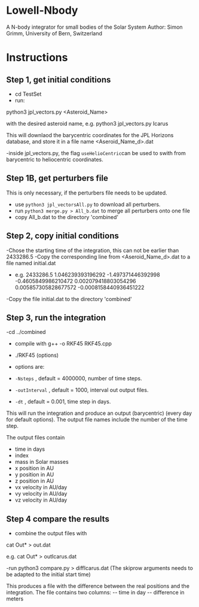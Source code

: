 # Lowell-Nbody

A N-body integrator for small bodies of the Solar System
Author: Simon Grimm, University of Bern, Switzerland

# Instructions #

## Step 1, get initial conditions ##

- cd TestSet
- run:

python3 jpl_vectors.py <Asteroid_Name>

with the desired asteroid name, e.g. python3 jpl_vectors.py Icarus

This will downlaod the barycentric coordinates for the JPL Horizons database,
and store it in a file name <Aseroid_Name_d>.dat 

-inside jpl_vectors.py, the flag `useHelioCentric`can be used to swith from barycentric to heliocentric coordinates.

## Step 1B, get perturbers file ##
This is only necessary, if the perturbers file needs to be updated.

- use `python3 jpl_vectorsAll.py` to download all perturbers.
- run `python3 merge.py > All_b.dat` to merge all perturbers onto one file
- copy All_b.dat to the directory 'combined'


## Step 2, copy initial conditions ##

-Chose the starting time of the integration, this can not be earlier than 2433286.5
-Copy the corresponding line from <Aseroid_Name_d>.dat to a file named initial.dat
- e.g. 2433286.5 1.046239393196292 -1.497371446392998 -0.4605849986210472 0.002079418803054296 0.005857305828677572 -0.0008158440936451222

-Copy the file initial.dat to the directory 'combined'

## Step 3, run the integration ##

-cd ../combined

- compile with g++ -o RKF45 RKF45.cpp

- ./RKF45 (options)
- options are:
- `-Nsteps` <integer> , default = 4000000, number of time steps.
- `-outInterval` <integer> , default = 1000, interval out output files.
- `-dt` <float> , default = 0.001, time step in days.

This will run the integration and produce an output (barycentric) (every day for default options). The output file names include the number of the time step. 

The output files contain 
- time in days
- index
- mass in Solar masses
- x position in AU
- y position in AU
- z position in AU
- vx velocity in AU/day
- vy velocity in AU/day
- vz velocity in AU/day

## Step 4 compare the results ##
- combine the output files with

cat Out* > out<name>.dat

e.g. cat Out* > outIcarus.dat

-run python3 compare.py > diffIcarus.dat
(The skiprow arguments needs to be adapted to the initial start time)

This produces a file with the difference between the real positions and the integration.
The file contains two columns:
-- time in day
-- difference in meters

